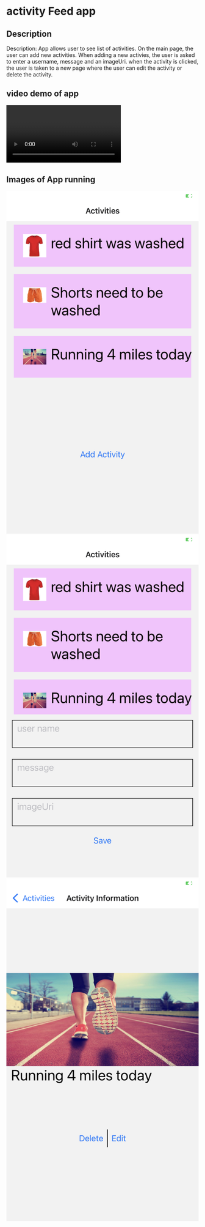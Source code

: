 # activity Feed app
## Description
Description: App allows user to see list of activities. On the main
 page, the user can add new activities. When adding a new activies, 
 the user is asked to enter a username, message and an imageUri. 
when the activity is clicked, the user is taken to a new page 
where the user can edit the activity or delete the activity.
## video demo of app
![alt text](https://github.com/moononmoon/activityFeed/blob/master/activityDemo.mov?raw=true)
## Images of App running
![alt text](https://github.com/moononmoon/activityFeed/blob/master/IMG_8457.PNG?raw=true)
![alt text](https://github.com/moononmoon/activityFeed/blob/master/IMG_8458.PNG?raw=true)
![alt text](https://github.com/moononmoon/activityFeed/blob/master/IMG_8459.PNG?raw=true)
